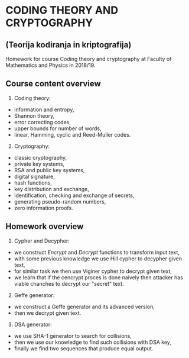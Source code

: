 # CODING THEORY AND CRYPTOGRAPHY
## (Teorija kodiranja in kriptografija)

Homework for course Coding theory and cryptography at Faculty of Mathematics and Physics in 2018/19.


## Course content overview

1. Coding theory:
  - information and entropy,
  - Shannon theory,
  - error correcting codes,
  - upper bounds for number of words,
  - linear, Hamming, cyclic and Reed-Muller codes.

2. Cryptography:
  - classic cryptography,
  - private key systems,
  - RSA and public key systems,
  - digital signature,
  - hash functions,
  - key distribution and exchange,
  - identification, checking and exchange of secrets,
  - generating pseudo-random numbers,
  - zero information proofs.


## Homework overview

1. Cypher and Decypher:
  - we construct *Encrypt* and *Decrypt* functions to transform input text,
  - with some previous knowledge we use Hill cypher to decypher given text,
  - for similar task we then use Viginer cypher to decrypt given text,
  - we learn that if the cencrypt proces is done naively then attacker has viable chanches to decrypt our "secret" text.
  
2. Geffe generator:
  - we construct a Geffe generator and its advanced version,
  - then we decrypt given text.

3. DSA generator:
  - we use SHA-1 generator to search for collisions,
  - then we use our knowledge to find such collisions with DSA key,
  - finally we find two sequences that produce equal output.
